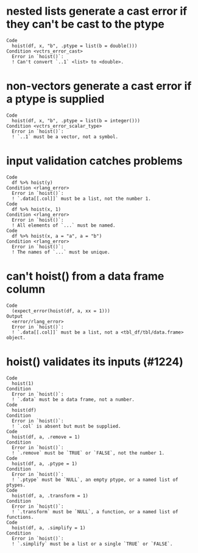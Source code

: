 # nested lists generate a cast error if they can't be cast to the ptype

    Code
      hoist(df, x, "b", .ptype = list(b = double()))
    Condition <vctrs_error_cast>
      Error in `hoist()`:
      ! Can't convert `..1` <list> to <double>.

# non-vectors generate a cast error if a ptype is supplied

    Code
      hoist(df, x, "b", .ptype = list(b = integer()))
    Condition <vctrs_error_scalar_type>
      Error in `hoist()`:
      ! `..1` must be a vector, not a symbol.

# input validation catches problems

    Code
      df %>% hoist(y)
    Condition <rlang_error>
      Error in `hoist()`:
      ! `.data[[.col]]` must be a list, not the number 1.
    Code
      df %>% hoist(x, 1)
    Condition <rlang_error>
      Error in `hoist()`:
      ! All elements of `...` must be named.
    Code
      df %>% hoist(x, a = "a", a = "b")
    Condition <rlang_error>
      Error in `hoist()`:
      ! The names of `...` must be unique.

# can't hoist() from a data frame column

    Code
      (expect_error(hoist(df, a, xx = 1)))
    Output
      <error/rlang_error>
      Error in `hoist()`:
      ! `.data[[.col]]` must be a list, not a <tbl_df/tbl/data.frame> object.

# hoist() validates its inputs (#1224)

    Code
      hoist(1)
    Condition
      Error in `hoist()`:
      ! `.data` must be a data frame, not a number.
    Code
      hoist(df)
    Condition
      Error in `hoist()`:
      ! `.col` is absent but must be supplied.
    Code
      hoist(df, a, .remove = 1)
    Condition
      Error in `hoist()`:
      ! `.remove` must be `TRUE` or `FALSE`, not the number 1.
    Code
      hoist(df, a, .ptype = 1)
    Condition
      Error in `hoist()`:
      ! `.ptype` must be `NULL`, an empty ptype, or a named list of ptypes.
    Code
      hoist(df, a, .transform = 1)
    Condition
      Error in `hoist()`:
      ! `.transform` must be `NULL`, a function, or a named list of functions.
    Code
      hoist(df, a, .simplify = 1)
    Condition
      Error in `hoist()`:
      ! `.simplify` must be a list or a single `TRUE` or `FALSE`.

